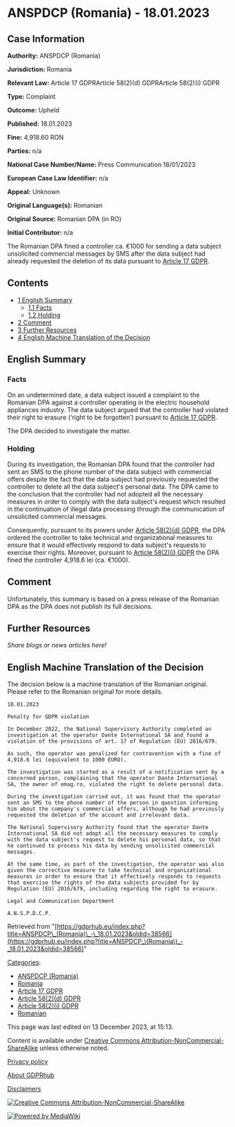 # ANSPDCP (Romania) - 18.01.2023

## Case Information

**Authority:** ANSPDCP (Romania)

**Jurisdiction:** Romania

**Relevant Law:** Article 17 GDPRArticle 58(2)(d) GDPRArticle 58(2)(i) GDPR

**Type:** Complaint

**Outcome:** Upheld

**Published:** 18.01.2023

**Fine:** 4,918.60 RON

**Parties:** n/a

**National Case Number/Name:** Press Communication 18/01/2023

**European Case Law Identifier:** n/a

**Appeal:** Unknown

**Original Language(s):** Romanian

**Original Source:** Romanian DPA (in RO)

**Initial Contributor:** n/a

The Romanian DPA fined a controller ca. €1000 for sending a data subject unsolicited commercial messages by SMS after the data subject had already requested the deletion of its data pursuant to [Article 17 GDPR](/index.php?title=Article_17_GDPR "Article 17 GDPR").

## Contents

*   [1 English Summary](#English_Summary)
    *   [1.1 Facts](#Facts)
    *   [1.2 Holding](#Holding)
*   [2 Comment](#Comment)
*   [3 Further Resources](#Further_Resources)
*   [4 English Machine Translation of the Decision](#English_Machine_Translation_of_the_Decision)

## English Summary

### Facts

On an undetermined date, a data subject issued a complaint to the Romanian DPA against a controller operating in the electric household appliances industry. The data subject argued that the controller had violated their right to erasure (‘right to be forgotten’) pursuant to [Article 17 GDPR](/index.php?title=Article_17_GDPR "Article 17 GDPR").

The DPA decided to investigate the matter.

### Holding

During its investigation, the Romanian DPA found that the controller had sent an SMS to the phone number of the data subject with commercial offers despite the fact that the data subject had previously requested the controller to delete all the data subject's personal data. The DPA came to the conclusion that the controller had not adopted all the necessary measures in order to comply with the data subject's request which resulted in the continuation of illegal data processing through the communication of unsolicited commercial messages.

Consequently, pursuant to its powers under [Article 58(2)(d) GDPR](/index.php?title=Article_58_GDPR#2d "Article 58 GDPR"), the DPA ordered the controller to take technical and organizational measures to ensure that it would effectively respond to data subject's requests to exercise their rights. Moreover, pursuant to [Article 58(2)(i) GDPR](/index.php?title=Article_58_GDPR#2i "Article 58 GDPR") the DPA fined the controller 4,918.6 lei (ca. €1000).

## Comment

Unfortunately, this summary is based on a press release of the Romanian DPA as the DPA does not publish its full decisions.

## Further Resources

_Share blogs or news articles here!_

## English Machine Translation of the Decision

The decision below is a machine translation of the Romanian original. Please refer to the Romanian original for more details.

```
18.01.2023

Penalty for GDPR violation

In December 2022, the National Supervisory Authority completed an investigation at the operator Dante International SA and found a violation of the provisions of art. 17 of Regulation (EU) 2016/679.

As such, the operator was penalized for contravention with a fine of 4,918.6 lei (equivalent to 1000 EURO).

The investigation was started as a result of a notification sent by a concerned person, complaining that the operator Dante International SA, the owner of emag.ro, violated the right to delete personal data.

During the investigation carried out, it was found that the operator sent an SMS to the phone number of the person in question informing him about the company's commercial offers, although he had previously requested the deletion of the account and irrelevant data.

The National Supervisory Authority found that the operator Dante International SA did not adopt all the necessary measures to comply with the data subject's request to delete his personal data, so that he continued to process his data by sending unsolicited commercial messages.

At the same time, as part of the investigation, the operator was also given the corrective measure to take technical and organizational measures in order to ensure that it effectively responds to requests that exercise the rights of the data subjects provided for by Regulation (EU) 2016/679, including regarding the right to erasure.

Legal and Communication Department

A.N.S.P.D.C.P.

```

Retrieved from "[https://gdprhub.eu/index.php?title=ANSPDCP\_(Romania)\_-\_18.01.2023&oldid=38566](https://gdprhub.eu/index.php?title=ANSPDCP_\(Romania\)_-_18.01.2023&oldid=38566)"

[Categories](/index.php?title=Special:Categories "Special:Categories"):

*   [ANSPDCP (Romania)](/index.php?title=Category:ANSPDCP_\(Romania\) "Category:ANSPDCP (Romania)")
*   [Romania](/index.php?title=Category:Romania "Category:Romania")
*   [Article 17 GDPR](/index.php?title=Category:Article_17_GDPR "Category:Article 17 GDPR")
*   [Article 58(2)(d) GDPR](/index.php?title=Category:Article_58\(2\)\(d\)_GDPR "Category:Article 58(2)(d) GDPR")
*   [Article 58(2)(i) GDPR](/index.php?title=Category:Article_58\(2\)\(i\)_GDPR "Category:Article 58(2)(i) GDPR")
*   [Romanian](/index.php?title=Category:Romanian "Category:Romanian")

This page was last edited on 13 December 2023, at 15:13.

Content is available under [Creative Commons Attribution-NonCommercial-ShareAlike](https://creativecommons.org/licenses/by-nc-sa/4.0/) unless otherwise noted.

[Privacy policy](/index.php?title=GDPRhub:Privacy_policy)

[About GDPRhub](/index.php?title=GDPRhub:About)

[Disclaimers](/index.php?title=GDPRhub:General_disclaimer)

[![Creative Commons Attribution-NonCommercial-ShareAlike](/resources/assets/licenses/cc-by-nc-sa.png)](https://creativecommons.org/licenses/by-nc-sa/4.0/)

[![Powered by MediaWiki](/resources/assets/poweredby_mediawiki_88x31.png)](https://www.mediawiki.org/)